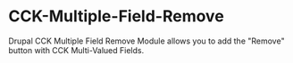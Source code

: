 CCK-Multiple-Field-Remove
=========================

Drupal CCK Multiple Field Remove Module allows you to add the "Remove" button with CCK Multi-Valued Fields.
